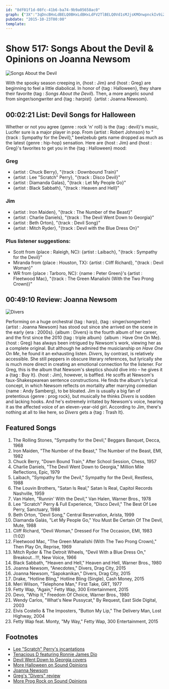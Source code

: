 ```yaml
---
id: "8df01f1d-08fc-41b6-ba74-9b9a05658ac0"
graph: {"3X":"3qDncBHxLdBELQ0BHxLdBHxLdFV2TlBELQ0Vd1sMJjsKMOnwpnckIv9iZImK3qpjmc3mhb1oM9tP0vWg4vlpcBF01J7OTZDD3fxBC9fLPdGNGPNebfcWobX9BIxLqTxMQVW2DQAfNBczfNBczmljfOW2DQAmljfO","29Y":"K7Mv9kqb45K7Mv9f9HVeK7Mv9ksPWYK7Mv9q9xKyBQsAMq9xKy97qipq9xKyaLNTNjxmo797qipBHm1GBQsAMX6cfd"}
pubdate: "2015-10-23T00:00"
template: 
---
```






# Show 517: Songs About the Devil & Opinions on Joanna Newsom

![Songs About the Devil](https://static.soundopinions.org/images/2015/devilsongs_web.jpg)

With the spooky season creeping in, {host : Jim} and {host : Greg} are beginning to feel a little diabolical. In honor of {tag : Halloween}, they share their favorite {tag : *Songs About the Devil*}. Then, a more angelic sound from singer/songwriter and {tag : harpist}  {artist : Joanna Newsom}.



## 00:02:21 List: Devil Songs for Halloween

Whether or not you agree {genre : rock 'n' roll} is the {tag : devil}'s music, Lucifer sure is a major player in pop. From {artist : Robert Johnson} to "{track : Sympathy for the Devil}," beelzebub gets name dropped as much as the latest {genre : hip-hop} sensation. Here are {host : Jim} and {host : Greg}'s favorites to get you in the {tag : Halloween} mood:


### Greg

- {artist : Chuck Berry}, "{track : Downbound Train}"
- {artist : Lee "Scratch" Perry}, "{track : Disco Devil}"
- {artist : Diamanda Galas}, "{track : Let My People Go}"
- {artist : Black Sabbath}, "{track : Heaven and Hell}"


### Jim

- {artist : Iron Maiden}, "{track : The Number of the Beast}"
- {artist : Charlie Daniels}, "{track : The Devil Went Down to Georgia}"
- {artist : Beth Orton}, "{track : Devil Song}"
- {artist : Mitch Ryder}, "{track : Devil with the Blue Dress On}"


### Plus listener suggestions:

- Scott from {place : Raleigh, NC}: {artist : Laibach}, "{track : Sympathy for the Devil}"
- Miranda from {place : Houston, TX}: {artist : Cliff Richard}, "{track : Devil Woman}"
- WR from {place : Tarboro, NC}: {name : Peter Green}'s {artist : Fleetwood Mac}, "{track : The Green Manalishi (With the Two Prong Crown)}"



## 00:49:10 Review: Joanna Newsom

![Divers](https://static.soundopinions.org/assets/517/29Y0.jpg)

Performing on a huge orchestral {tag : harp}, {tag : singer/songwriter}  {artist : Joanna Newsom} has stood out since she arrived on the scene in the early {era : 2000s}. {album : Divers} is the fourth album of her career, and the first since the 2010 {tag : triple album}  {album : Have One On Me}. {host : Greg} has always been intrigued by Newsom's work, viewing her as a complete original. But although he admired the musicianship on *Have One On Me*, he found it an exhausting listen. *Divers*, by contrast, is relatively accessible. She still peppers in obscure literary references, but lyrically she is much more direct in creating an emotional connection for the listener. For Greg, this is the album that Newsom's skeptics should dive into – he gives it a {tag : Buy It}. {host : Jim}, however, is baffled. He scoffs at Newsom's faux-Shakespearean sentence constructions. He finds the album's lyrical concept, in which Newsom reflects on mortality after marrying comedian {name : Andy Samberg}, to be bloated. Jim is usually a big fan of pretentious {genre : prog rock}, but musically he thinks *Divers* is sodden and lacking hooks. And he's extremely irritated by Newsom's voice, hearing it as the affected voice of an eleven-year-old girl. According to Jim, there's nothing at all to like here, so *Divers* gets a {tag : Trash It}.



## Featured Songs

1. The Rolling Stones, "Sympathy for the Devil," Beggars Banquet, Decca, 1968
2. Iron Maiden, "The Number of the Beast," The Number of the Beast, EMI, 1982
3. Chuck Berry, "Down Bound Train," After School Session, Chess, 1957
4. Charlie Daniels, "The Devil Went Down to Georgia," Million Mile Reflections, Epic, 1979
5. Laibach, "Sympathy for the Devil," Sympathy for the Devil, Restless, 1988
6. The Louvin Brothers, "Satan Is Real," Satan Is Real, Capitol Records Nashville, 1959
7. Van Halen, "Runnin' With the Devil," Van Halen, Warner Bros., 1978
8. Lee "Scratch" Perry & Full Experience, "Disco Devil," The Best Of Lee Perry, Sanctuary, 1988
9. Beth Orton, "Devil Song," Central Reservation, Arista, 1999
10. Diamanda Galás, "Let My People Go," You Must Be Certain Of The Devil, Mute, 1988
11. Cliff Richard, "Devil Woman," Dressed For The Occasion, EMI, 1983 (1:02)
12. Fleetwood Mac, "The Green Manalishi (With The Two Prong Crown)," Then Play On, Reprise, 1969
13. Mitch Ryder & The Detroit Wheels, "Devil With a Blue Dress On," Breakout…!!!, New Voice, 1966
14. Black Sabbath, "Heaven and Hell," Heaven and Hell, Warner Bros., 1980
15. Joanna Newsom, "Anecdotes," Divers, Drag City, 2015
16. Joanna Newsom, "Sapokanikan," Divers, Drag City, 2015
17. Drake, "Hotline Bling," Hotline Bling (Single), Cash Money, 2015
18. Meri Wilson, "Telephone Man," First Take, GRT, 1977
19. Fetty Wap, "Again," Fetty Wap, 300 Entertainment, 2015
20. Devo, "Whip It," Freedom Of Choice, Warner Bros., 1980
21. Wendy Carlos, "What's New Pussycat," By Request, East Side Digital, 2003
22. Elvis Costello & The Imposters, "Button My Lip," The Delivery Man, Lost Highway, 2004
23. Fetty Wap feat. Monty, "My Way," Fetty Wap, 300 Entertainment, 2015



## Footnotes

- [Lee "Scratch" Perry's incantations](https://www.youtube.com/watch?v=TsVkxujFiQI)
- [Tenacious D featuring Ronnie James Dio](https://www.youtube.com/watch?v=iz3nYch1cbo)
- [Devil Went Down to Georgia covers](https://en.wikipedia.org/wiki/The_Devil_Went_Down_to_Georgia#Parodies_and_covers)
- [More Halloween on Sound Opinions](http://www.soundopinions.org/search/?index=halloween)
- [Joanna Newsom](http://www.dragcity.com/artists/joanna-newsom)
- [Greg's "Divers" review](http://www.chicagotribune.com/entertainment/music/kot/sc-music-joanna-newsom-divers-review-ent-1016-20151016-column.html)
- [More Prog Rock on Sound Opinions](http://www.soundopinions.org/show/207/)